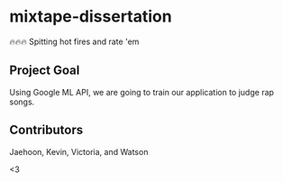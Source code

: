 # mixtape-dissertation
🔥🔥🔥
Spitting hot fires and rate 'em

## Project Goal

Using Google ML API, we are going to train our application to judge rap songs.

## Contributors

Jaehoon, Kevin, Victoria, and Watson

<3
